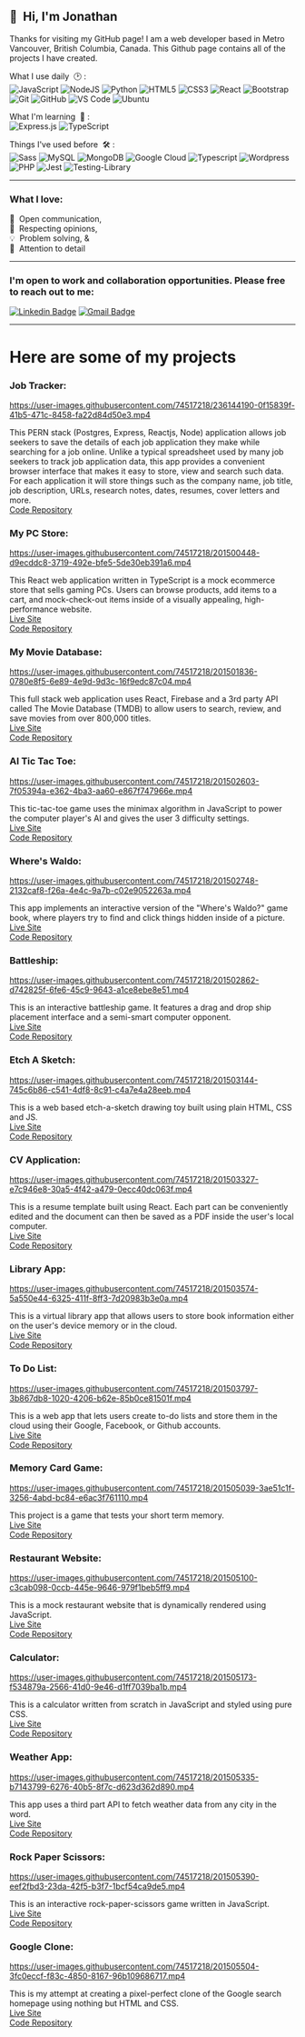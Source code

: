 <!-- All badges: https://dev.to/envoy_/150-badges-for-github-pnk -->
<!-- special unicode chars: https://unicode-table.com/en/ -->

## 👋&nbsp; Hi, I'm Jonathan

Thanks for visiting my GitHub page! I am a web developer based in Metro Vancouver, British Columbia, Canada. This Github page contains all of the projects I have created.

What I use daily &nbsp;🕑 :<br/>![JavaScript](https://img.shields.io/badge/-JavaScript-black?style=plastic&logo=javascript)&nbsp;![NodeJS](https://img.shields.io/badge/node.js-6DA55F?style=plastic&logo=node.js&logoColor=white)&nbsp;![Python](https://img.shields.io/badge/Python-14354C?style=plastic&logo=python&logoColor=white)&nbsp;![HTML5](https://img.shields.io/badge/-HTML5-E34F26?style=plastic&logo=html5&logoColor=white)&nbsp;![CSS3](https://img.shields.io/badge/-CSS3-1572B6?style=plastic&logo=css3)&nbsp;![React](https://img.shields.io/badge/-React-black?style=plastic&logo=react)&nbsp;![Bootstrap](https://img.shields.io/badge/Bootstrap-563D7C?style=plastic&logo=bootstrap&logoColor=white)&nbsp;![Git](https://img.shields.io/badge/-Git-black?style=plastic&logo=git)&nbsp;![GitHub](https://img.shields.io/badge/-GitHub-181717?style=plastic&logo=github)&nbsp;![VS Code](https://img.shields.io/badge/-VS%20Code-007ACC?style=plastic&logo=visual-studio-code)&nbsp;![Ubuntu](https://img.shields.io/badge/Ubuntu-E95420?style=plastic&logo=ubuntu&logoColor=white)

What I'm learning &nbsp;🌱 :<br/> ![Express.js](https://img.shields.io/badge/express.js-%23404d59.svg?style=plastic&logo=express&logoColor=%2361DAFB)&nbsp;![TypeScript](https://img.shields.io/badge/PostgreSQL-316192?style=plastic&logo=postgresql&logoColor=white)

Things I've used before &nbsp;🛠 :<br/> ![Sass](https://img.shields.io/badge/Sass-CC6699?style=plastic&logo=sass&logoColor=white)&nbsp;![MySQL](https://img.shields.io/badge/MySQL-00000F?style=plastic&logo=mysql&logoColor=white)&nbsp;![MongoDB](https://img.shields.io/badge/MongoDB-4EA94B?style=plastic&logo=mongodb&logoColor=white)&nbsp;![Google Cloud](https://img.shields.io/badge/Google_Cloud-4285F4?style=plastic&logo=google-cloud&logoColor=white)&nbsp;![Typescript](https://img.shields.io/badge/TypeScript-007ACC?style=plastic&logo=typescript&logoColor=white)&nbsp;![Wordpress](https://img.shields.io/badge/Wordpress-21759B?style=plastic&logo=wordpress&logoColor=white)&nbsp;![PHP](https://img.shields.io/badge/PHP-777BB4?style=plastic&logo=php&logoColor=white)&nbsp;![Jest](https://img.shields.io/badge/-jest-%23C21325?style=plastic&logo=jest&logoColor=white)&nbsp;![Testing-Library](https://img.shields.io/badge/-TestingLibrary-%23E33332?style=plastic&logo=testing-library&logoColor=white)&nbsp;

-----

### What I love:

🙋 &nbsp;Open communication,  
🤝 &nbsp;Respecting opinions,   
💡 &nbsp;Problem solving, &   
🔎 &nbsp;Attention to  detail        

-----


### I'm open to work and collaboration opportunities. Please free to reach out to me:

[![Linkedin Badge](https://img.shields.io/badge/-Jonathan_Ro-blue?style=plastic&logo=Linkedin&logoColor=white)](https://www.linkedin.com/in/jonro2955/)&nbsp;[![Gmail Badge](https://img.shields.io/badge/-jonro.2955@gmail.com-c14438?style=plastic&logo=Gmail&logoColor=white)](mailto:jonro.2955@gmail.com)


-----

# Here are some of my projects


### Job Tracker: 
 
https://user-images.githubusercontent.com/74517218/236144190-0f15839f-41b5-471c-8458-fa22d84d50e3.mp4

This PERN stack (Postgres, Express, Reactjs, Node) application allows job seekers to save the details of each job application they make while searching for a job online. Unlike a typical spreadsheet used by many job seekers to track job application data, this app provides a convenient browser interface that makes it easy to store, view and search such data. For each application it will store things such as the company name, job title, job description, URLs, research notes, dates, resumes, cover letters and more.   
[Code Repository](https://github.com/jonro2955/job-tracker-full-stack)  

### My PC Store:

https://user-images.githubusercontent.com/74517218/201500448-d9ecddc8-3719-492e-bfe5-5de30eb391a6.mp4

This React web application written in TypeScript is a mock ecommerce store that sells gaming PCs. Users can browse products, add items to a cart, and mock-check-out items inside of a visually appealing, high-performance website.  
[Live Site](https://jonro2955.github.io/my_pc_store/)  
[Code Repository](https://github.com/jonro2955/my_pc_store)  

### My Movie Database: 

https://user-images.githubusercontent.com/74517218/201501836-0780e8f5-6e89-4e9d-9d3c-16f9edc87c04.mp4

This full stack web application uses React, Firebase and a 3rd party API called The Movie Database (TMDB) to allow users to search, review, and save
movies from over 800,000 titles.  
[Live Site](https://mmdb-97518.web.app)  
[Code Repository](https://github.com/jonro2955/odin_javascript_12_mmdb)  

### AI Tic Tac Toe: 

https://user-images.githubusercontent.com/74517218/201502603-7f05394a-e362-4ba3-aa60-e867f747966e.mp4

This tic-tac-toe game uses the minimax algorithm in JavaScript to power the computer player's AI and gives the user 3 difficulty settings.  
[Live Site](https://jonro2955.github.io/odin_javascript_2_tictactoe/)  
[Code Repository](https://github.com/jonro2955/odin_javascript_2_tictactoe)  

### Where's Waldo: 

https://user-images.githubusercontent.com/74517218/201502748-2132caf8-f26a-4e4c-9a7b-c02e9052263a.mp4

This app implements an interactive version of the "Where's Waldo?" game book, where players try to find and click things hidden inside of a picture.  
[Live Site](https://jonro2955.github.io/odin_javascript_11_wheres_waldo/)  
[Code Repository](https://github.com/jonro2955/odin_javascript_11_wheres_waldo)  

### Battleship: 

https://user-images.githubusercontent.com/74517218/201502862-d742825f-6fe6-45c9-9643-a1ce8ebe8e51.mp4

This is an interactive battleship game. It features a drag and drop ship placement interface and a semi-smart computer opponent.  
[Live Site](https://jonro2955.github.io/odin_javascript_7_battleship_2.0/)  
[Code Repository](https://github.com/jonro2955/odin_javascript_7_battleship_2.0)  

### Etch A Sketch: 

https://user-images.githubusercontent.com/74517218/201503144-745c6b86-c541-4df8-8c91-c4a7e4a28eeb.mp4

This is a web based etch-a-sketch drawing toy built using plain HTML, CSS and JS.  
[Live Site](https://jonro2955.github.io/odin_foundations_4_etch_a_sketch/)  
[Code Repository](https://github.com/jonro2955/odin_foundations_4_etch_a_sketch)  

### CV Application: 

https://user-images.githubusercontent.com/74517218/201503327-e7c946e8-30a5-4f42-a479-0ecc40dc063f.mp4

This is a resume template built using React. Each part can be conveniently edited and the document can then be saved as a PDF inside the user's local computer.  
[Live Site](https://jonro2955.github.io/odin_javascript_8_cv_application/)  
[Code Repository](https://github.com/jonro2955/odin_javascript_8_cv_application)  

### Library App: 

https://user-images.githubusercontent.com/74517218/201503574-5a550e44-6325-411f-8ff3-7d20983b3e0a.mp4

This is a virtual library app that allows users to store book information either on the user's device memory or in the cloud.   
[Live Site](https://jonro2955.github.io/odin_javaScript_1_library/)  
[Code Repository](https://github.com/jonro2955/odin_javaScript_1_library)  


### To Do List: 

https://user-images.githubusercontent.com/74517218/201503797-3b867db8-1020-4206-b62e-85b0ce81501f.mp4

This is a web app that lets users create to-do lists and store them in the cloud using their Google, Facebook, or Github accounts.    
[Live Site](https://jonro2955.github.io/odin_javascript_4_todo_list/)  
[Code Repository](https://github.com/jonro2955/odin_javascript_4_todo_list)  


### Memory Card Game: 

https://user-images.githubusercontent.com/74517218/201505039-3ae51c1f-3256-4abd-bc84-e6ac3f761110.mp4

This project is a game that tests your short term memory.  
[Live Site](https://jonro2955.github.io/odin_javascript_9_memory_card/)  
[Code Repository](https://github.com/jonro2955/odin_javascript_9_memory_card)  

### Restaurant Website:

https://user-images.githubusercontent.com/74517218/201505100-c3cab098-0ccb-445e-9646-979f1beb5ff9.mp4

This is a mock restaurant website that is dynamically rendered using JavaScript.  
[Live Site](https://jonro2955.github.io/odin_javascript_3_restaurant_page/)  
[Code Repository](https://github.com/jonro2955/odin_javascript_3_restaurant_page)  


### Calculator: 

https://user-images.githubusercontent.com/74517218/201505173-f534879a-2566-41d0-9e46-d1ff7039ba1b.mp4

This is a calculator written from scratch in JavaScript and styled using pure CSS.  
[Live Site](https://jonro2955.github.io/odin_foundations_5_calculator/)  
[Code Repository](https://github.com/jonro2955/odin_foundations_5_calculator)  


### Weather App: 

https://user-images.githubusercontent.com/74517218/201505335-b7143799-6276-40b5-8f7c-d623d362d890.mp4

This app uses a third part API to fetch weather data from any city in the word.  
[Live Site](https://jonro2955.github.io/odin_javascript_5_weather_app/)  
[Code Repository](https://github.com/jonro2955/odin_javascript_5_weather_app)  


### Rock Paper Scissors: 

https://user-images.githubusercontent.com/74517218/201505390-eef2fbd3-23da-42f5-b3f7-1bcf54ca9de5.mp4

This is an interactive rock-paper-scissors game written in JavaScript.  
[Live Site](https://jonro2955.github.io/odin_foundations_3_rock_paper_scissors/)  
[Code Repository](https://github.com/jonro2955/odin_javascript_9_memory_card)  


### Google Clone: 

https://user-images.githubusercontent.com/74517218/201505504-3fc0eccf-f83c-4850-8167-96b109686717.mp4

This is my attempt at creating a pixel-perfect clone of the Google search homepage using nothing but HTML and CSS.  
[Live Site](https://jonro2955.github.io/odin_foundations_2_google_homepage/)  
[Code Repository](https://github.com/jonro2955/odin_javascript_9_memory_card)  
